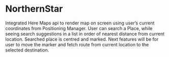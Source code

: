 # NorthernStar
Integrated Here Maps api to render map on screen using user’s current coordinates from Positioning Manager. User can search a Place, while seeing search suggestions in a list in order of nearest distance from current location. Searched place is centred and marked. Next features will be for user to move the marker and fetch route from current location to the selected destination.
